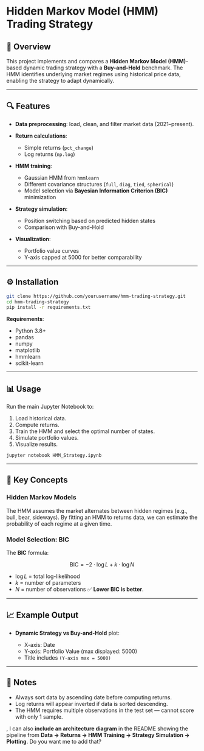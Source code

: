 
# Hidden Markov Model (HMM) Trading Strategy

## 📌 Overview

This project implements and compares a **Hidden Markov Model (HMM)**-based dynamic trading strategy with a **Buy-and-Hold** benchmark.
The HMM identifies underlying market regimes using historical price data, enabling the strategy to adapt dynamically.

---

## 🔍 Features

* **Data preprocessing**: load, clean, and filter market data (2021–present).
* **Return calculations**:

  * Simple returns (`pct_change`)
  * Log returns (`np.log`)
* **HMM training**:

  * Gaussian HMM from `hmmlearn`
  * Different covariance structures (`full`, `diag`, `tied`, `spherical`)
  * Model selection via **Bayesian Information Criterion (BIC)** minimization
* **Strategy simulation**:

  * Position switching based on predicted hidden states
  * Comparison with Buy-and-Hold
* **Visualization**:

  * Portfolio value curves
  * Y-axis capped at 5000 for better comparability

---

## ⚙️ Installation

```bash
git clone https://github.com/yourusername/hmm-trading-strategy.git
cd hmm-trading-strategy
pip install -r requirements.txt
```

**Requirements**:

* Python 3.8+
* pandas
* numpy
* matplotlib
* hmmlearn
* scikit-learn

---

## 📊 Usage

Run the main Jupyter Notebook to:

1. Load historical data.
2. Compute returns.
3. Train the HMM and select the optimal number of states.
4. Simulate portfolio values.
5. Visualize results.

```bash
jupyter notebook HMM_Strategy.ipynb
```

---

## 🧠 Key Concepts

### Hidden Markov Models

The HMM assumes the market alternates between hidden regimes (e.g., bull, bear, sideways).
By fitting an HMM to returns data, we can estimate the probability of each regime at a given time.

### Model Selection: BIC

The **BIC** formula:

$$
\text{BIC} = -2 \cdot \log L + k \cdot \log N
$$

* $\log L$ = total log-likelihood
* $k$ = number of parameters
* $N$ = number of observations
  ✅ **Lower BIC is better**.

---

## 📈 Example Output

* **Dynamic Strategy vs Buy-and-Hold** plot:

  * X-axis: Date
  * Y-axis: Portfolio Value (max displayed: 5000)
  * Title includes `(Y-axis max = 5000)`

---

## 📌 Notes

* Always sort data by ascending date before computing returns.
* Log returns will appear inverted if data is sorted descending.
* The HMM requires multiple observations in the test set — cannot score with only 1 sample.

, I can also **include an architecture diagram** in the README showing the pipeline from **Data → Returns → HMM Training → Strategy Simulation → Plotting**.
Do you want me to add that?
